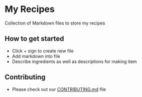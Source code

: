 # My Recipes
Collection of Markdown files to store my recipes

## How to get started 
- Click + sign to create new file
- Add markdown into file
- Describe ingredients as well as descriptions for making item

## Contributing 
- Please check out our [CONTRIBUTING.md](/CONTRIBUTING.md) file
